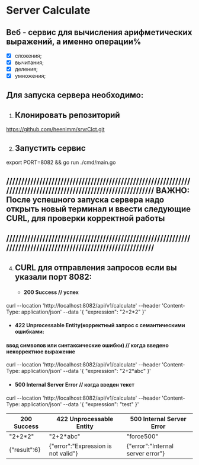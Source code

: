 # Server Calculate

## Веб - сервис для вычисления арифметических выражений, а именно операции%

- [X] сложения;
- [X] вычитания;
- [X] деления;
- [X] умножения;

Для запуска сервера необходимо:
----------------------------------------------------------

1. Клонировать репозиторий
   ---------------------------------------------

https://github.com/heenimm/srvrClct.git

2. Запустить сервис
   -------------------------------

export PORT=8082 && go run ./cmd/main.go

//////////////////////////////////////////////////////////////////////////////////////////////////////////////
ВАЖНО: После успешного запуска сервера надо открыть новый терминал и ввести следующие CURL, для проверки корректной работы
------------------------------------------------------------------------------------------------------------------------------------------------------------------------------------------------------------------------------

//////////////////////////////////////////////////////////////////////////////////////////////////////////////
--------------------------------------------------------------------------------------------------------------

4. CURL для отправления запросов если вы указали порт 8082:
   -----------------------------------------------------------------------------------------------

   * #### 200 Success // успех

curl --location 'http://localhost:8082/api/v1/calculate' --header 'Content-Type: application/json' --data '{ "expression": "2+2*2" }'

* #### 422 Unprocessable Entity(корректный запрос с семантическими ошибками:

#### ввод символов или синтаксические ошибки) // когда введено некорректное выражение

curl --location 'http://localhost:8082/api/v1/calculate' --header 'Content-Type: application/json' --data '{ "expression": "2+2*abc" }'

* #### 500 Internal Server Error // когда введен текст

curl --location 'http://localhost:8082/api/v1/calculate' --header 'Content-Type: application/json' --data '{ "expression": "test" }'

| 200 Success  | 422 Unprocessable Entity            | 500 Internal Server Error         |
| ------------ | ----------------------------------- | --------------------------------- |
| "2+2*2"      | "2+2\*abc"                          | "force500"                        |
| {"result":6} | {"error":"Expression is not valid"} | {"error":"Internal server error"} |
